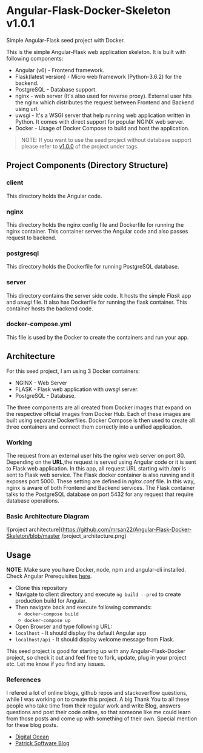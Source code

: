 # Angular-Flask-Docker-Skeleton v1.0.1
Simple Angular-Flask seed project with Docker.

This is the simple Angular-Flask web application skeleton. It is built with following components:
* Angular (v6) - Frontend framework.
* Flask(latest version) - Micro web framework (Python-3.6.2) for the backend.
* PostgreSQL - Database support. 
* nginx - web server (It's also used for reverse proxy). External user hits the nginx which distributes the request between Frontend and Backend using url.
* uwsgi - It's a WSGI server that help running web application written in Python. It comes with direct support for popular NGINX web server.
* Docker - Usage of Docker Compose to build and host the application.

> NOTE: If you want to use the seed project without database support please refer to [v1.0.0](https://github.com/mrsan22/Angular-Flask-Docker-Skeleton/tree/v1.0.0) of 
the project under tags.

## Project Components (Directory Structure)

### client
This directory holds the Angular code.

### nginx
This directory holds the nginx config file and Dockerfile for running the nginx container. This container serves the Angular code and also passes request to backend.

### postgresql
This directory holds the Dockerfile for running PostgreSQL database.

### server
This directory contains the server side code. It hosts the simple *Flask* app and *uswgi* file. It also has Dockerfile for running the flask container. This container hosts the backend code.

### docker-compose.yml
This file is used by the Docker to create the containers and run your app.

## Architecture
For this seed project, I am using 3 Docker containers:
* NGINX - Web Server
* FLASK - Flask web application with *uwsgi* server.
* PostgreSQL - Database.

The three components are all created from Docker images that expand on the respective official 
images from Docker Hub. Each of these images are built using separate Dockerfiles. Docker Compose
 is then used to create all three containers and connect them correctly into a unified application.
 
### Working
The request from an external user hits the *nginx* web server on port 80. Depending on the 
__URL__,the request is served using Angular code or it is sent to Flask web application. In this 
app, all request URL starting with */api* is sent to Flask web service. The Flask docker 
container is also running and it exposes port 5000. These setting are defined in *nginx.conf* 
file. In this way, nginx is aware of both Frontend and Backend services. The Flask container 
talks to the PostgreSQL database on port 5432 for any request that require database operations. 

### Basic Architecture Diagram
![project architecture](https://github.com/mrsan22/Angular-Flask-Docker-Skeleton/blob/master
/project_architecture.png)

## Usage
__NOTE__: Make sure you have Docker, node, npm and angular-cli installed. Check Angular 
Prerequisites [here](https://github.com/angular/angular-cli#prerequisites).
* Clone this repository
* Navigate to client directory and execute `ng build --prod` to create production build for Angular.
* Then navigate back and execute following commands:
  * `docker-compose build`
  * `docker-compose up`
 * Open Browser and type following URL:
  * `localhost` - It should display the default Angular app
  * `localhost/api` - It should display welcome message from Flask.

This seed project is good for starting up with any Angular-Flask-Docker project, so check it out and feel free to fork, update, plug in your project etc. Let me know if you find any issues.

### References
I refered a lot of online blogs, github repos and stackoverflow questions, while I was working on to create this project. A big Thank You to all these people who take time from their regular work and write Blog, answers questions and post their code online, so that someone like me could learn from those posts and come up with something of their own. Special mention for these blog posts.
* [Digital Ocean](https://www.digitalocean.com/community/tutorials/how-to-serve-flask-applications-with-uwsgi-and-nginx-on-ubuntu-14-04)
* [Patrick Software Blog](http://www.patricksoftwareblog.com/how-to-use-docker-and-docker-compose-to-create-a-flask-application/)
